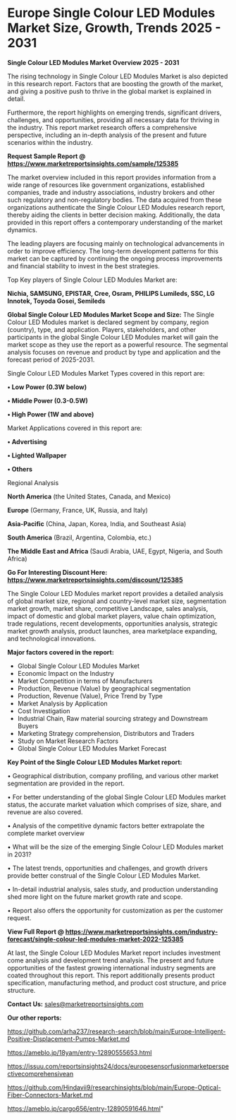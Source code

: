 # Europe Single Colour LED Modules Market Size, Growth, Trends 2025 - 2031

<Strong> Single Colour LED Modules Market Overview 2025 - 2031</strong>

The rising technology in Single Colour LED Modules Market is also depicted in this research report. Factors that are boosting the growth of the market, and giving a positive push to thrive in the global market is explained in detail.

Furthermore, the report highlights on emerging trends, significant drivers, challenges, and opportunities, providing all necessary data for thriving in the industry. This report market research offers a comprehensive perspective, including an in-depth analysis of the present and future scenarios within the industry.

<strong>Request Sample Report @ <a href=https://www.marketreportsinsights.com/sample/125385>https://www.marketreportsinsights.com/sample/125385</a></strong>

The market overview included in this report provides information from a wide range of resources like government organizations, established companies, trade and industry associations, industry brokers and other such regulatory and non-regulatory bodies. The data acquired from these organizations authenticate the Single Colour LED Modules research report, thereby aiding the clients in better decision making. Additionally, the data provided in this report offers a contemporary understanding of the market dynamics.

The leading players are focusing mainly on technological advancements in order to improve efficiency. The long-term development patterns for this market can be captured by continuing the ongoing process improvements and financial stability to invest in the best strategies.

Top Key players of Single Colour LED Modules Market are:

<strong>Nichia, SAMSUNG, EPISTAR, Cree, Osram, PHILIPS Lumileds, SSC, LG Innotek, Toyoda Gosei, Semileds</strong>

<strong><b>Global Single Colour LED Modules Market Scope and Size:</b></strong>
The Single Colour LED Modules market is declared segment by company, region (country), type, and application. Players, stakeholders, and other participants in the global Single Colour LED Modules market will gain the market scope as they use the report as a powerful resource. The segmental analysis focuses on revenue and product by type and application and the forecast period of 2025-2031.

Single Colour LED Modules Market Types covered in this report are:

<strong>• Low Power (0.3W below)

• Middle Power (0.3-0.5W)

• High Power (1W and above)</strong>

Market Applications covered in this report are:

<strong>• Advertising

• Lighted Wallpaper

• Others</strong> 

Regional Analysis

<strong>North America</strong> (the United States, Canada, and Mexico)

<strong>Europe</strong> (Germany, France, UK, Russia, and Italy)

<strong>Asia-Pacific</strong> (China, Japan, Korea, India, and Southeast Asia)

<strong>South America</strong> (Brazil, Argentina, Colombia, etc.)

<strong>The Middle East and Africa</strong> (Saudi Arabia, UAE, Egypt, Nigeria, and South Africa)

<strong>Go For Interesting Discount Here: <a href=https://www.marketreportsinsights.com/discount/125385>https://www.marketreportsinsights.com/discount/125385</a></strong>

The Single Colour LED Modules market report provides a detailed analysis of global market size, regional and country-level market size, segmentation market growth, market share, competitive Landscape, sales analysis, impact of domestic and global market players, value chain optimization, trade regulations, recent developments, opportunities analysis, strategic market growth analysis, product launches, area marketplace expanding, and technological innovations.

<strong><b>Major factors covered in the report:</b></strong>
<ul>
  <li>Global Single Colour LED Modules Market </li>
  <li>Economic Impact on the Industry</li>
  <li>Market Competition in terms of Manufacturers</li>
  <li>Production, Revenue (Value) by geographical segmentation</li>
  <li>Production, Revenue (Value), Price Trend by Type</li>
  <li>Market Analysis by Application</li>
  <li>Cost Investigation</li>
  <li>Industrial Chain, Raw material sourcing strategy and Downstream Buyers</li>
  <li>Marketing Strategy comprehension, Distributors and Traders</li>
  <li>Study on Market Research Factors</li>
  <li>Global Single Colour LED Modules Market Forecast</li>
</ul>

<strong><b>Key Point of the Single Colour LED Modules Market report:</b></strong>

• Geographical distribution, company profiling, and various other market segmentation are provided in the report.

• For better understanding of the global Single Colour LED Modules market status, the accurate market valuation which comprises of size, share, and revenue are also covered.

• Analysis of the competitive dynamic factors better extrapolate the complete market overview

• What will be the size of the emerging Single Colour LED Modules market in 2031?

• The latest trends, opportunities and challenges, and growth drivers provide better construal of the Single Colour LED Modules Market.

• In-detail industrial analysis, sales study, and production understanding shed more light on the future market growth rate and scope.

• Report also offers the opportunity for customization as per the customer request.

<strong><b>View Full Report @ <a href=https://www.marketreportsinsights.com/industry-forecast/single-colour-led-modules-market-2022-125385>https://www.marketreportsinsights.com/industry-forecast/single-colour-led-modules-market-2022-125385</a></b></strong>


At last, the Single Colour LED Modules Market report includes investment come analysis and development trend analysis. The present and future opportunities of the fastest growing international industry segments are coated throughout this report. This report additionally presents product specification, manufacturing method, and product cost structure, and price structure.

<strong>Contact Us:</strong>
sales@marketreportsinsights.com

<strong>Our other reports:</strong>

<a href=https://github.com/arha237/research-search/blob/main/Europe-Intelligent-Positive-Displacement-Pumps-Market.md>https://github.com/arha237/research-search/blob/main/Europe-Intelligent-Positive-Displacement-Pumps-Market.md</a>

<a href=https://ameblo.jp/18yam/entry-12890555653.html>https://ameblo.jp/18yam/entry-12890555653.html</a>

<a href=https://issuu.com/reportsinsights24/docs/europesensorfusionmarketperspectivecomprehensivean>https://issuu.com/reportsinsights24/docs/europesensorfusionmarketperspectivecomprehensivean</a>

<a href=https://github.com/Hindavii9/researchinsights/blob/main/Europe-Optical-Fiber-Connectors-Market.md>https://github.com/Hindavii9/researchinsights/blob/main/Europe-Optical-Fiber-Connectors-Market.md</a>

<a href=https://ameblo.jp/cargo656/entry-12890591646.html>https://ameblo.jp/cargo656/entry-12890591646.html</a>"
